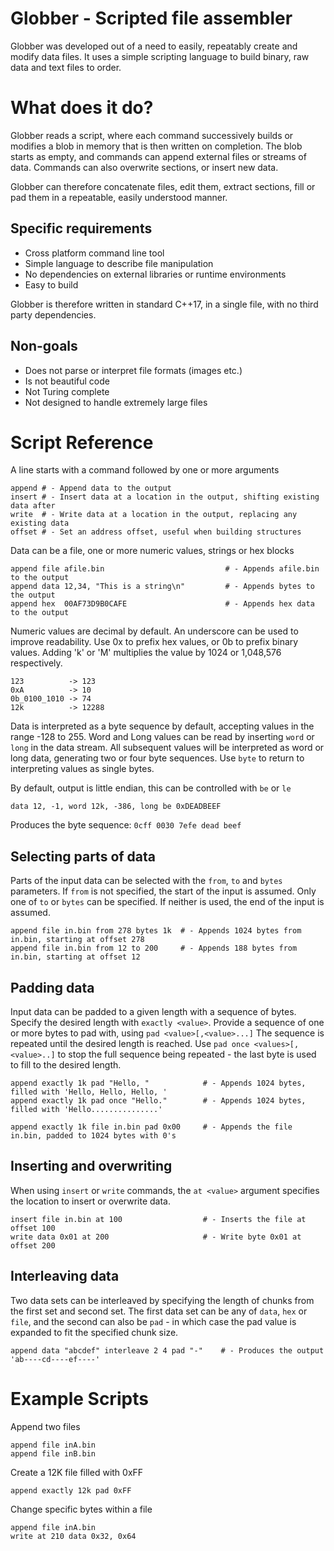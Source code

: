 # Globber - Scripted file assembler

Globber was developed out of a need to easily, repeatably create and modify data files. It uses a simple
scripting language to build binary, raw data and text files to order.

# What does it do?

Globber reads a script, where each command successively builds or modifies a blob in memory that is then written
on completion. The blob starts as empty, and commands can append external files or streams of data. Commands can
also overwrite sections, or insert new data.

Globber can therefore concatenate files, edit them, extract sections, fill or pad them in a repeatable,
easily understood manner.

## Specific requirements

* Cross platform command line tool
* Simple language to describe file manipulation
* No dependencies on external libraries or runtime environments
* Easy to build

Globber is therefore written in standard C++17, in a single file, with no third party dependencies.

## Non-goals

* Does not parse or interpret file formats (images etc.)
* Is not beautiful code
* Not Turing complete
* Not designed to handle extremely large files

# Script Reference

A line starts with a command followed by one or more arguments
```
append # - Append data to the output
insert # - Insert data at a location in the output, shifting existing data after
write  # - Write data at a location in the output, replacing any existing data
offset # - Set an address offset, useful when building structures
```

Data can be a file, one or more numeric values, strings or hex blocks
```
append file afile.bin                           # - Appends afile.bin to the output
append data 12,34, "This is a string\n"         # - Appends bytes to the output
append hex  00AF73D9B0CAFE                      # - Appends hex data to the output
```

Numeric values are decimal by default. An underscore can be used to improve readability.
Use 0x to prefix hex values, or 0b to prefix binary values.
Adding 'k' or 'M' multiplies the value by 1024 or 1,048,576 respectively.

```
123          -> 123
0xA          -> 10
0b_0100_1010 -> 74
12k          -> 12288
```

Data is interpreted as a byte sequence by default, accepting values in the range -128 to 255.
Word and Long values can be read by inserting `word` or `long` in the data stream. All 
subsequent values will be interpreted as word or long data, generating two or four byte 
sequences. Use `byte` to return to interpreting values as single bytes.

By default, output is little endian, this can be controlled with `be` or `le` 

```
data 12, -1, word 12k, -386, long be 0xDEADBEEF
```

Produces the byte sequence: `0cff 0030 7efe dead beef`

## Selecting parts of data

Parts of the input data can be selected with the `from`, `to` and `bytes` parameters.
If `from` is not specified, the start of the input is assumed.
Only one of `to` or `bytes` can be specified. If neither is used, the end of the input is assumed.

```
append file in.bin from 278 bytes 1k  # - Appends 1024 bytes from in.bin, starting at offset 278
append file in.bin from 12 to 200     # - Appends 188 bytes from in.bin, starting at offset 12
```

## Padding data

Input data can be padded to a given length with a sequence of bytes.
Specify the desired length with `exactly <value>`.
Provide a sequence of one or more bytes to pad with, using `pad <value>[,<value>...]`
The sequence is repeated until the desired length is reached. 
Use `pad once <values>[,<value>..]` to stop the full sequence being repeated - the last byte is used
to fill to the desired length.

```
append exactly 1k pad "Hello, "            # - Appends 1024 bytes, filled with 'Hello, Hello, Hello, '
append exactly 1k pad once "Hello."        # - Appends 1024 bytes, filled with 'Hello...............'

append exactly 1k file in.bin pad 0x00     # - Appends the file in.bin, padded to 1024 bytes with 0's
```

## Inserting and overwriting

When using `insert` or `write` commands, the `at <value>` argument specifies the location to insert or
overwrite data.

```
insert file in.bin at 100                  # - Inserts the file at offset 100
write data 0x01 at 200                     # - Write byte 0x01 at offset 200
```

## Interleaving data

Two data sets can be interleaved by specifying the length of chunks from the first set and second set. The first
data set can be any of `data`, `hex` or `file`, and the second can also be `pad` - in which case the pad value is
expanded to fit the specified chunk size.

```
append data "abcdef" interleave 2 4 pad "-"    # - Produces the output 'ab----cd----ef----'
```

# Example Scripts

Append two files

```
append file inA.bin
append file inB.bin
```

Create a 12K file filled with 0xFF

```
append exactly 12k pad 0xFF
```

Change specific bytes within a file

```
append file inA.bin
write at 210 data 0x32, 0x64
```
